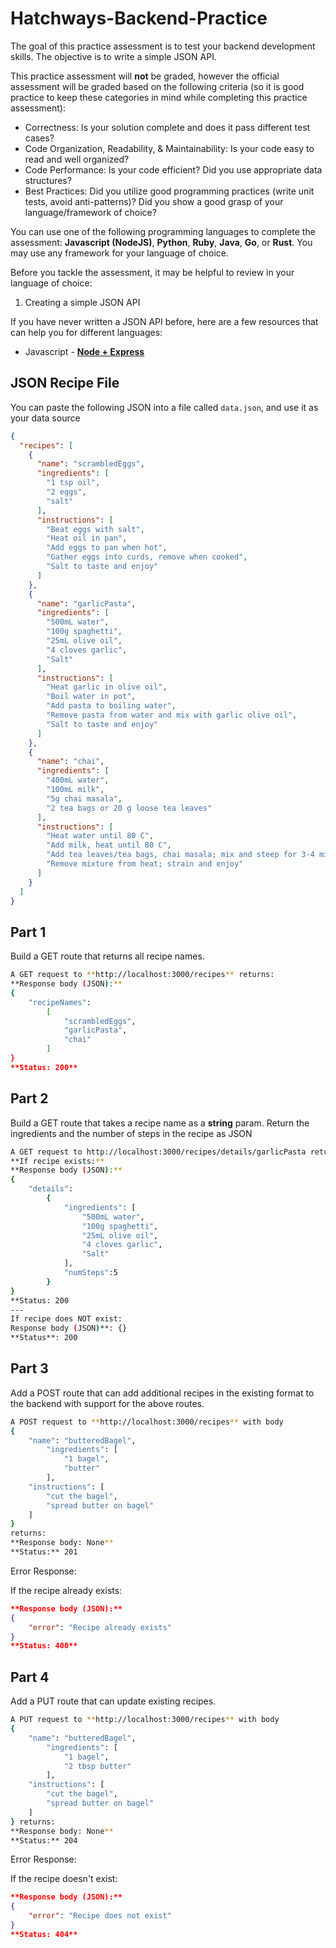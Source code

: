 # Hatchways-Backend-Practice

The goal of this practice assessment is to test your backend development skills. The objective is to write a simple JSON API. 

This practice assessment will **not** be graded, however the official assessment will be graded based on the following criteria (so it is good practice to keep these categories in mind while completing this practice assessment):

- Correctness: Is your solution complete and does it pass different test cases?
- Code Organization, Readability, & Maintainability: Is your code easy to read and
well organized?
- Code Performance: Is your code efficient? Did you use appropriate data
structures?
- Best Practices: Did you utilize good programming practices (write unit tests,
avoid anti-patterns)? Did you show a good grasp of your language/framework of
choice?

You can use one of the following programming languages to complete the assessment: **Javascript (NodeJS)**, **Python**, **Ruby**, **Java**, **Go**, or **Rust**. You may use any framework for your language of choice.

Before you tackle the assessment, it may be helpful to review in your language of choice:

1. Creating a simple JSON API

If you have never written a JSON API before, here are a few resources that can help you for different languages:

- Javascript - **[Node + Express](https://medium.com/@onejohi/building-a-simple-rest-api-with-nodejs-and-express-da6273ed7ca9)**

## JSON Recipe File

You can paste the following JSON into a file called `data.json`, and use it as your data source

```json
{
  "recipes": [
    {
      "name": "scrambledEggs",
      "ingredients": [
        "1 tsp oil",
        "2 eggs",
        "salt"
      ],
      "instructions": [
        "Beat eggs with salt",
        "Heat oil in pan",
        "Add eggs to pan when hot",
        "Gather eggs into curds, remove when cooked",
        "Salt to taste and enjoy"
      ]
    },
    {
      "name": "garlicPasta",
      "ingredients": [
        "500mL water",
        "100g spaghetti",
        "25mL olive oil",
        "4 cloves garlic",
        "Salt"
      ],
      "instructions": [
        "Heat garlic in olive oil",
        "Boil water in pot",
        "Add pasta to boiling water",
        "Remove pasta from water and mix with garlic olive oil",
        "Salt to taste and enjoy"
      ]
    },
    {
      "name": "chai",
      "ingredients": [
        "400mL water",
        "100mL milk",
        "5g chai masala",
        "2 tea bags or 20 g loose tea leaves"
      ],
      "instructions": [
        "Heat water until 80 C",
        "Add milk, heat until 80 C",
        "Add tea leaves/tea bags, chai masala; mix and steep for 3-4 minutes",
        "Remove mixture from heat; strain and enjoy"
      ]
    }
  ]
}
```

## Part 1

Build a GET route that returns all recipe names.

```bash
A GET request to **http://localhost:3000/recipes** returns:
**Response body (JSON):**
{
	"recipeNames":
		[
			"scrambledEggs",
			"garlicPasta",
			"chai"
		]
}
**Status: 200**
```

## Part 2

Build a GET route that takes a recipe name as a **string** param. Return the ingredients and the number of steps in the recipe as JSON

```bash
A GET request to http://localhost:3000/recipes/details/garlicPasta returns:
**If recipe exists:** 
**Response body (JSON):**
{
	"details":
		{
			"ingredients": [
				"500mL water",
				"100g spaghetti",
				"25mL olive oil",
				"4 cloves garlic",
				"Salt"
			],
			"numSteps":5
		}
}
**Status: 200
---
If recipe does NOT exist: 
Response body (JSON)**: {}
**Status**: 200
```

## Part 3

Add a POST route that can add additional recipes in the existing format to the backend with support for the above routes.

```bash
A POST request to **http://localhost:3000/recipes** with body 
{
	"name": "butteredBagel", 
		"ingredients": [
			"1 bagel", 
			"butter"
		], 
	"instructions": [
		"cut the bagel", 
		"spread butter on bagel"
	] 
} 
returns:
**Response body: None**
**Status:** 201
```

Error Response:

If the recipe already exists:

```json
**Response body (JSON):**
{
	"error": "Recipe already exists"
}
**Status: 400**
```

## Part 4

Add a PUT route that can update existing recipes.

```bash
A PUT request to **http://localhost:3000/recipes** with body 
{
	"name": "butteredBagel", 
		"ingredients": [
			"1 bagel", 
			"2 tbsp butter"
		], 
	"instructions": [
		"cut the bagel", 
		"spread butter on bagel"
	] 
} returns:
**Response body: None**
**Status:** 204
```

Error Response:

If the recipe doesn't exist:

```json
**Response body (JSON):**
{
	"error": "Recipe does not exist"
}
**Status: 404**
```